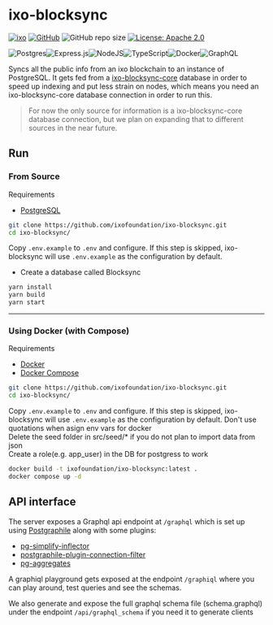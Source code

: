 # ixo-blocksync

[![ixo](https://img.shields.io/badge/ixo-project-blue)](https://ixo.foundation)
[![GitHub](https://img.shields.io/github/stars/ixofoundation/jambo?style=social)](https://github.com/ixofoundation/ixo-blocksync)
![GitHub repo size](https://img.shields.io/github/repo-size/ixofoundation/ixo-blocksync)
[![License: Apache 2.0](https://img.shields.io/badge/License-Apache%202.0-blue.svg)](https://github.com/ixofoundation/jambo/blob/main/LICENSE)

![Postgres](https://img.shields.io/badge/postgres-%23316192.svg?style=for-the-badge&logo=postgresql&logoColor=white)![Express.js](https://img.shields.io/badge/express.js-%23404d59.svg?style=for-the-badge&logo=express&logoColor=%2361DAFB)![NodeJS](https://img.shields.io/badge/node.js-6DA55F?style=for-the-badge&logo=node.js&logoColor=white)![TypeScript](https://img.shields.io/badge/typescript-%23007ACC.svg?style=for-the-badge&logo=typescript&logoColor=white)![Docker](https://img.shields.io/badge/docker-%230db7ed.svg?style=for-the-badge&logo=docker&logoColor=white)![GraphQL](https://img.shields.io/badge/-GraphQL-E10098?style=for-the-badge&logo=graphql&logoColor=white)

Syncs all the public info from an ixo blockchain to an instance of PostgreSQL. It gets fed from a [ixo-blocksync-core](https://github.com/ixofoundation/ixo-blocksync-core) database in order to speed up indexing and put less strain on nodes, which means you need an ixo-blocksync-core database connection in order to run this.

> For now the only source for information is a ixo-blocksync-core database connection, but we plan on expanding that to different sources in the near future.

## Run

### From Source

Requirements

- [PostgreSQL](https://www.postgresql.org/download/)

```bash
git clone https://github.com/ixofoundation/ixo-blocksync.git
cd ixo-blocksync/
```

Copy `.env.example` to `.env` and configure. If this step is skipped, ixo-blocksync will use `.env.example` as the configuration by default.

- Create a database called Blocksync

```bash
yarn install
yarn build
yarn start
```

---

### Using Docker (with Compose)

Requirements

- [Docker](https://docs.docker.com/engine/install/)
- [Docker Compose](https://docs.docker.com/compose/install/)

```bash
git clone https://github.com/ixofoundation/ixo-blocksync.git
cd ixo-blocksync/
```

Copy `.env.example` to `.env` and configure. If this step is skipped, ixo-blocksync will use `.env.example` as the configuration by default.
Don't use quotations when asign env vars for docker  
Delete the seed folder in src/seed/\* if you do not plan to import data from json  
Create a role(e.g. app_user) in the DB for postgress to work

```bash
docker build -t ixofoundation/ixo-blocksync:latest .
docker compose up -d
```

## API interface

The server exposes a Graphql api endpoint at `/graphql` which is set up using [Postgraphile](https://www.graphile.org/postgraphile/) along with some plugins:

- [pg-simplify-inflector](https://github.com/graphile/pg-simplify-inflector)
- [postgraphile-plugin-connection-filter](https://github.com/graphile-contrib/postgraphile-plugin-connection-filter)
- [pg-aggregates](https://github.com/graphile/pg-aggregates)

A graphiql playground gets exposed at the endpoint `/graphiql` where you can play around, test queries and see the schemas.

We also generate and expose the full graphql schema file (schema.graphql) under the endpoint `/api/graphql_schema` if you need it to generate clients
